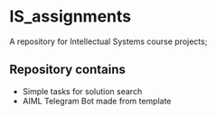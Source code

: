 # IS_assignments
A repository for Intellectual Systems course projects;

## Repository contains
- Simple tasks for solution search
- AIML Telegram Bot made from template
